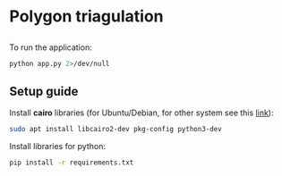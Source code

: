 # Polygon triagulation

##

To run the application:

```sh
python app.py 2>/dev/null
```

## Setup guide

Install **cairo** libraries (for Ubuntu/Debian, for other system see this [link](https://pycairo.readthedocs.io/en/latest/getting_started.html)):
```sh
sudo apt install libcairo2-dev pkg-config python3-dev
```
Install libraries for python:
```sh
pip install -r requirements.txt
```